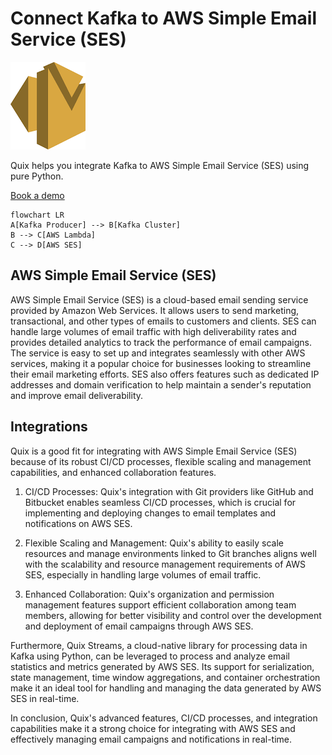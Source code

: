 # Connect Kafka to AWS Simple Email Service (SES)

![](./images/logo_1.jpg)

Quix helps you integrate Kafka to AWS Simple Email Service (SES) using pure Python.

<div>
<a class="md-button md-button--primary" href="https://share.hsforms.com/1iW0TmZzKQMChk0lxd_tGiw4yjw2?__hstc=175542013.2303933fbd746c0ac86d9ccbe9bc9100.1728383268831.1729603416735.1729620918855.31&__hssc=175542013.1.1729620918855&__hsfp=2132701734" target="_blank" style="margin-right:.5rem;">Book a demo</a>
<br/>
</div>

```mermaid
flowchart LR
A[Kafka Producer] --> B[Kafka Cluster]
B --> C[AWS Lambda]
C --> D[AWS SES]
```

## AWS Simple Email Service (SES)

AWS Simple Email Service (SES) is a cloud-based email sending service provided by Amazon Web Services. It allows users to send marketing, transactional, and other types of emails to customers and clients. SES can handle large volumes of email traffic with high deliverability rates and provides detailed analytics to track the performance of email campaigns. The service is easy to set up and integrates seamlessly with other AWS services, making it a popular choice for businesses looking to streamline their email marketing efforts. SES also offers features such as dedicated IP addresses and domain verification to help maintain a sender's reputation and improve email deliverability.

## Integrations

Quix is a good fit for integrating with AWS Simple Email Service (SES) because of its robust CI/CD processes, flexible scaling and management capabilities, and enhanced collaboration features.

1. CI/CD Processes: Quix's integration with Git providers like GitHub and Bitbucket enables seamless CI/CD processes, which is crucial for implementing and deploying changes to email templates and notifications on AWS SES.

2. Flexible Scaling and Management: Quix's ability to easily scale resources and manage environments linked to Git branches aligns well with the scalability and resource management requirements of AWS SES, especially in handling large volumes of email traffic.

3. Enhanced Collaboration: Quix's organization and permission management features support efficient collaboration among team members, allowing for better visibility and control over the development and deployment of email campaigns through AWS SES.

Furthermore, Quix Streams, a cloud-native library for processing data in Kafka using Python, can be leveraged to process and analyze email statistics and metrics generated by AWS SES. Its support for serialization, state management, time window aggregations, and container orchestration make it an ideal tool for handling and managing the data generated by AWS SES in real-time.

In conclusion, Quix's advanced features, CI/CD processes, and integration capabilities make it a strong choice for integrating with AWS SES and effectively managing email campaigns and notifications in real-time.

